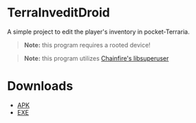 # TerraInveditDroid
A simple project to edit the player's inventory in pocket-Terraria.

> **Note:** this program requires a rooted device!

> **Note:** this program utilizes [Chainfire's libsuperuser](https://github.com/Chainfire/libsuperuser)

# Downloads
- [APK](https://github.com/MarcuzD/TerraInveditDroid/blob/master/bin/TerraInvedit.apk)
- [EXE](https://github.com/MarcuzD/MarcusD.TerraInvedit)
